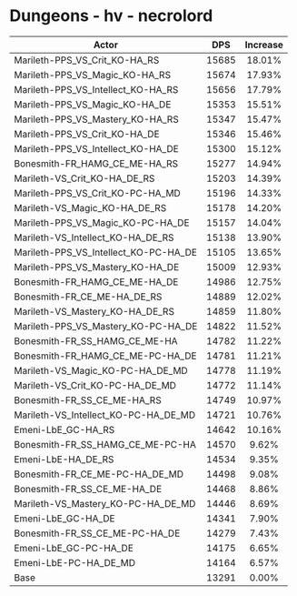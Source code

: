 # Dungeons - hv - necrolord
| Actor | DPS | Increase |
|---|:---:|:---:|
|Marileth-PPS_VS_Crit_KO-HA_RS|15685|18.01%|
|Marileth-PPS_VS_Magic_KO-HA_RS|15674|17.93%|
|Marileth-PPS_VS_Intellect_KO-HA_RS|15656|17.79%|
|Marileth-PPS_VS_Magic_KO-HA_DE|15353|15.51%|
|Marileth-PPS_VS_Mastery_KO-HA_RS|15347|15.47%|
|Marileth-PPS_VS_Crit_KO-HA_DE|15346|15.46%|
|Marileth-PPS_VS_Intellect_KO-HA_DE|15300|15.12%|
|Bonesmith-FR_HAMG_CE_ME-HA_RS|15277|14.94%|
|Marileth-VS_Crit_KO-HA_DE_RS|15203|14.39%|
|Marileth-PPS_VS_Crit_KO-PC-HA_MD|15196|14.33%|
|Marileth-VS_Magic_KO-HA_DE_RS|15178|14.20%|
|Marileth-PPS_VS_Magic_KO-PC-HA_DE|15157|14.04%|
|Marileth-VS_Intellect_KO-HA_DE_RS|15138|13.90%|
|Marileth-PPS_VS_Intellect_KO-PC-HA_DE|15105|13.65%|
|Marileth-PPS_VS_Mastery_KO-HA_DE|15009|12.93%|
|Bonesmith-FR_HAMG_CE_ME-HA_DE|14986|12.75%|
|Bonesmith-FR_CE_ME-HA_DE_RS|14889|12.02%|
|Marileth-VS_Mastery_KO-HA_DE_RS|14859|11.80%|
|Marileth-PPS_VS_Mastery_KO-PC-HA_DE|14822|11.52%|
|Bonesmith-FR_SS_HAMG_CE_ME-HA|14782|11.22%|
|Bonesmith-FR_HAMG_CE_ME-PC-HA_DE|14781|11.21%|
|Marileth-VS_Magic_KO-PC-HA_DE_MD|14778|11.19%|
|Marileth-VS_Crit_KO-PC-HA_DE_MD|14772|11.14%|
|Bonesmith-FR_SS_CE_ME-HA_RS|14749|10.97%|
|Marileth-VS_Intellect_KO-PC-HA_DE_MD|14721|10.76%|
|Emeni-LbE_GC-HA_RS|14642|10.16%|
|Bonesmith-FR_SS_HAMG_CE_ME-PC-HA|14570|9.62%|
|Emeni-LbE-HA_DE_RS|14534|9.35%|
|Bonesmith-FR_CE_ME-PC-HA_DE_MD|14498|9.08%|
|Bonesmith-FR_SS_CE_ME-HA_DE|14468|8.86%|
|Marileth-VS_Mastery_KO-PC-HA_DE_MD|14446|8.69%|
|Emeni-LbE_GC-HA_DE|14341|7.90%|
|Bonesmith-FR_SS_CE_ME-PC-HA_DE|14279|7.43%|
|Emeni-LbE_GC-PC-HA_DE|14175|6.65%|
|Emeni-LbE-PC-HA_DE_MD|14164|6.57%|
|Base|13291|0.00%|
